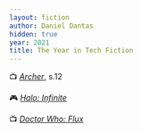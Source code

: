 ```yaml
---
layout: fiction
author: Daniel Dantas
hidden: true
year: 2021
title: The Year in Tech Fiction
---
```


📺 [_Archer_](https://en.wikipedia.org/wiki/Archer_season_12), s.12 <!-- 3/11/2025 -->

🎮 [_Halo: Infinite_](https://en.wikipedia.org/wiki/Halo_Infinite) <!-- 1/20/2025 -->

📺 [_Doctor Who: Flux_](https://en.wikipedia.org/wiki/Doctor_Who_series_13) <!-- 1/13/2025 -->

